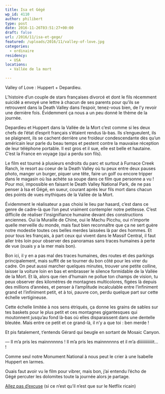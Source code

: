 ```yaml
---
title: Isa et Gégé
wp_id: 4110
author: philibert
type: post
date: 2016-11-26T03:51:27+00:00
draft: false
url: /2016/11/isa-et-gege/
featured: /uploads/2016/11/valley-of-love.jpg
categories:
  - ordinaire
residency:
  - USA
locations:
  - Vallée de la mort

---
```

Valley of Love : Huppert + Depardieu.
  
L&rsquo;histoire d&rsquo;un couple de stars françaises divorcé et dont le fils récemment suicidé a envoyé une lettre à chacun de ses parents pour qu&rsquo;ils se retrouvent dans la Death Valley dans l&rsquo;espoir, tenez-vous bien, de l&rsquo;y revoir une dernière fois. Évidemment ça nous a un peu donné le thème de la journée.

Depardieu et Huppert dans la Vallée de la Mort c&rsquo;est comme si les deux chefs de l&rsquo;état d&rsquo;esprit français s&rsquo;étaient rendus là-bas. Ils s&rsquo;engueulent, ils se plaignent, ils se cachent derrière une froideur condescendante dès qu&rsquo;un américain leur parle du beau temps et pestent contre la mauvaise réception de leur téléphone portable. Il est gros et il sue, elle est belle et hautaine. C&rsquo;est la France en voyage (qui a perdu son fils).

Le film est tourné à plusieurs endroits du parc et surtout à Furnace Creek Ranch, le resort au coeur de la Death Valley où tu peux entre deux pauses photo, manger un burger, piquer une tête, faire un golf ou encore tripper dans le magasin où Isa achète sa soupe dans ce film que personne a vu ! Pour moi, impossible en faisant le Death Valley National Park, de ne pas penser à Isa et Gégé, en sueur, courant après leur fils mort dans chacun des points de vues mythiques de la Vallée de la Mort.

Évidemment le réalisateur a pas choisi le lieu par hasard, c&rsquo;est dans ce genre de cadre-là que l&rsquo;on peut vraiment contempler notre petitesse. C&rsquo;est difficile de réaliser l&rsquo;insignifiance humaine devant des constructions anciennes. Oui la Muraille de Chine, oui le Machu Picchu, oui n&rsquo;importe quelle merveille du monde, mais faut bien reconnaître que ça ne sert guère notre modestie toutes ces belles merdes laissées là par des hommes. Et pour tous les français, à part ceux qui vivent dans le Massif Central, il faut aller très loin pour observer des panoramas sans traces humaines à perte de vue (ouais y a la mer mais bon).

Bon ici, il y en a pas mal des traces humaines, des routes et des parkings principalement, mais suffit de se tourner du bon côté pour les virer du cadre. On peut aussi marcher quelques minutes, trouver une petite colline, laisser la voiture loin en bas et embrasser le silence formidable de la Vallée de la Mort. Et là, alors que rien d&rsquo;humain ne pollue ton champs de vision, tu peux observer des kilomètres de montagnes multicolores, figées là depuis des millions d&rsquo;années, et penser à l&rsquo;amplitude incalculable entre l&rsquo;infiniment grand et l&rsquo;infiniment petit, et à toi, pauvre con, perdu quelque part sur cette échelle vertigineuse.
  
Cette échelle limitée à nos sens étriqués, ça donne les grains de sables sur tes baskets pour le plus petit et ces montagnes gigantesques qui moutonnent jusqu&rsquo;au fond là-bas où elles disparaissent dans une dentelle bleutée. Mais entre ce petit et ce grand-là, il n&rsquo;y a que toi : ben merde !

Et pis fatalement, t&rsquo;entends Gérard qui beugle en sortant de Mosaic Canyon.
  
&mdash; Il m&rsquo;a pris les mainnnnnns ! Il m&rsquo;a pris les mainnnnnns et il m&rsquo;a diiiiiiiiiiiiit&#8230; !
  
Comme seul notre Monument National à nous peut le crier à une Isabelle Huppert en larmes.
  
Ouais faut avoir vu le film pour vibrer, mais bon, j&rsquo;ai entendu l&rsquo;écho de Gégé percuter les dolomites toute la journée alors je partage.

<a href="https://fr.wikipedia.org/wiki/Valley_of_Love" target="_blank">Allez pas d&rsquo;excuse</a> (si ce n&rsquo;est qu&rsquo;il n&rsquo;est que sur le Netflix ricain)